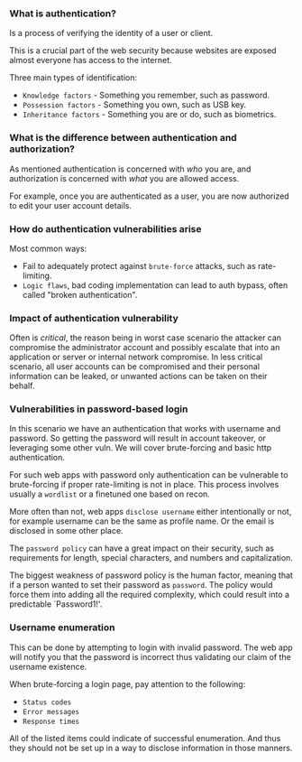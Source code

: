 ### What is authentication?

Is a process of verifying the identity of a user or client.

This is a crucial part of the web security because websites are exposed almost everyone has access to the internet.

Three main types of identification:
- `Knowledge factors` - Something you remember, such as password.
- `Possession factors` - Something you own, such as USB key.
- `Inheritance factors` - Something you are or do, such as biometrics.

### What is the difference between authentication and authorization?

As mentioned authentication is concerned with *who* you are,
 and authorization is concerned with *what* you are allowed access.

For example, once you are authenticated as a user, 
you are now authorized to edit your user account details.

### How do authentication vulnerabilities arise

Most common ways:
- Fail to adequately protect against `brute-force` attacks, such as rate-limiting.
- `Logic flaws`, bad coding implementation can lead to auth bypass, often called "broken authentication".

### Impact of authentication vulnerability

Often is *critical*, the reason being in worst case scenario the attacker can compromise the administrator account and possibly escalate that into an application or server or internal network compromise.
In less critical scenario, all user accounts can be compromised and their personal information can be leaked, or unwanted actions can be taken on their behalf.

### Vulnerabilities in password-based login

In this scenario we have an authentication that works with username and password.
So getting the password will result in account takeover, or leveraging some other vuln.
We will cover brute-forcing and basic http authentication.

For such web apps with password only authentication can be vulnerable to brute-forcing if proper rate-limiting is not in place.
This process involves usually a `wordlist` or a finetuned one based on recon.

More often than not, web apps `disclose username` either intentionally or not, for example username can be the same as profile name.
Or the email is disclosed in some other place.

The `password policy` can have a great impact on their security, such as requirements for length, special characters, and numbers and capitalization.

The biggest weakness of password policy is the human factor, meaning that if a person wanted to set their password as `password`.
The policy would force them into adding all the required complexity, which could result into a predictable `Password1!'.

### Username enumeration

This can be done by attempting to login with invalid password.
The web app will notify you that the password is incorrect thus validating our claim of the username existence.

When brute-forcing a login page, pay attention to the following:
- `Status codes`
- `Error messages`
- `Response times`

All of the listed items could indicate of successful enumeration.
And thus they should not be set up in a way to disclose information in those manners.

